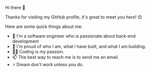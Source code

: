 Hi there 👋

Thanks for visiting my GitHub profile, it's great to meet you here! 😊

Here are some quick things about me:

* 🔭 I'm a software engineer who is passionate about back-end development
* 🧸 I'm proud of who I am, what I have built, and what I am building.
* 🧑‍💻 Coding is my passion.
* 📫 The best way to reach me is to send me an email.
* ⚡ Dream don't work unless you do.
